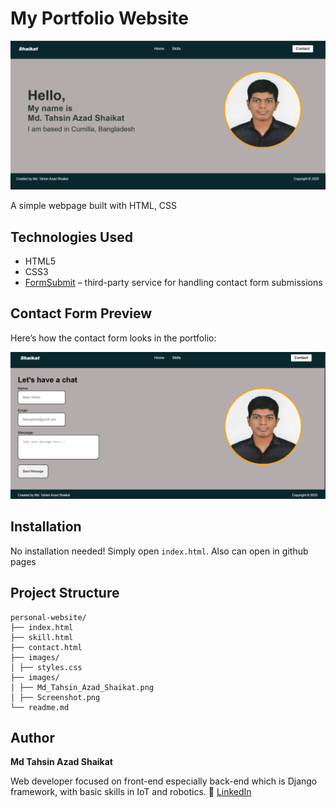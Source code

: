 # My Portfolio Website

![App Screenshot](./images/Screenshot.png)

A simple webpage built with HTML, CSS


## Technologies Used

- HTML5
- CSS3
- [FormSubmit](https://formsubmit.co) – third-party service for handling contact form submissions


##  Contact Form Preview  

Here’s how the contact form looks in the portfolio:  

![Contact Form Screenshot](./images/contact_screenshot.png)

## Installation

No installation needed! Simply open `index.html`. Also can open in github pages


## Project Structure
```
personal-website/
├── index.html 
├── skill.html
├── contact.html
├── images/
│ ├── styles.css
├── images/
│ ├── Md_Tahsin_Azad_Shaikat.png
│ ├── Screenshot.png
└── readme.md
```

## Author

**Md Tahsin Azad Shaikat**

Web developer focused on front-end especially back-end which is Django framework, with basic skills in IoT and robotics.
🔗 [LinkedIn](https://www.linkedin.com/in/mdtahsinazad020/)
